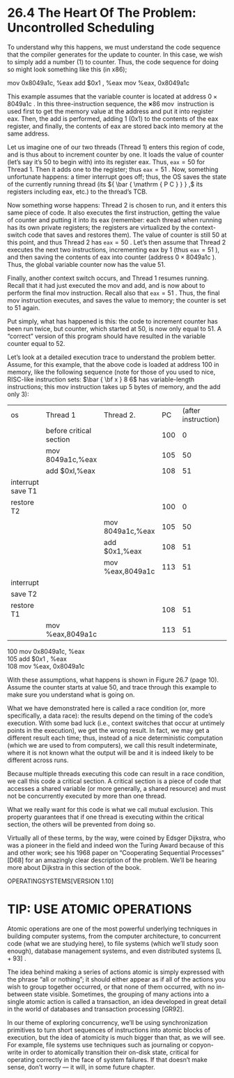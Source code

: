 # 26.4 The Heart Of The Problem: Uncontrolled Scheduling  

To understand why this happens, we must understand the code sequence that the compiler generates for the update to counter. In this case, we wish to simply add a number (1) to counter. Thus, the code sequence for doing so might look something like this (in x86);  

mov 0x8049a1c, %eax add $\$ 0 x1$ , %eax mov %eax, 0x8049a1c  

This example assumes that the variable counter is located at address $0 \times 8 0 4 9 \mathrm { a } 1 \mathrm { c }$ . In this three-instruction sequence, the $\boldsymbol { \times } 8 6 \mathrm { ~ m o v ~ }$ instruction is used first to get the memory value at the address and put it into register eax. Then, the add is performed, adding 1 (0x1) to the contents of the eax register, and finally, the contents of eax are stored back into memory at the same address.  

Let us imagine one of our two threads (Thread 1) enters this region of code, and is thus about to increment counter by one. It loads the value of counter (let’s say it’s 50 to begin with) into its register eax. Thus, $\mathtt { e a x } = 5 0$ for Thread 1. Then it adds one to the register; thus $\mathtt { e a x } = 5 1$ . Now, something unfortunate happens: a timer interrupt goes off; thus, the OS saves the state of the currently running thread (its ${ \bar { \mathrm { P C } } } ,$ its registers including eax, etc.) to the thread’s TCB.  

Now something worse happens: Thread 2 is chosen to run, and it enters this same piece of code. It also executes the first instruction, getting the value of counter and putting it into its eax (remember: each thread when running has its own private registers; the registers are virtualized by the context-switch code that saves and restores them). The value of counter is still 50 at this point, and thus Thread 2 has $\mathtt { e a x } = 5 0$ . Let’s then assume that Thread 2 executes the next two instructions, incrementing eax by 1 (thus $\mathtt { e a x } = 5 1$ ), and then saving the contents of eax into counter (address $0 { \times } 8 0 4 9 { \mathrm { a } } 1 { \mathrm { c } }$ ). Thus, the global variable counter now has the value 51.  

Finally, another context switch occurs, and Thread 1 resumes running. Recall that it had just executed the mov and add, and is now about to perform the final mov instruction. Recall also that $\mathtt { e a x } = 5 1$ . Thus, the final mov instruction executes, and saves the value to memory; the counter is set to 51 again.  

Put simply, what has happened is this: the code to increment counter has been run twice, but counter, which started at 50, is now only equal to 51. A “correct” version of this program should have resulted in the variable counter equal to 52.  

Let’s look at a detailed execution trace to understand the problem better. Assume, for this example, that the above code is loaded at address 100 in memory, like the following sequence (note for those of you used to nice, RISC-like instruction sets: $\bar { \bf x } 8 6$ has variable-length instructions; this mov instruction takes up 5 bytes of memory, and the add only 3):  

<html><body><table><tr><td>os</td><td>Thread 1</td><td>Thread 2.</td><td>PC</td><td>(after instruction)</td><td>eax counter</td></tr><tr><td></td><td>before critical section</td><td></td><td>100</td><td>0</td><td>50</td></tr><tr><td></td><td>mov 8049a1c,%eax</td><td></td><td>105</td><td> 50</td><td>50</td></tr><tr><td></td><td>add $0xl,%eax</td><td></td><td>108</td><td>51</td><td>50</td></tr><tr><td>interrupt save T1</td><td></td><td></td><td></td><td></td><td></td></tr><tr><td>restore T2</td><td></td><td></td><td>100</td><td>0</td><td>50</td></tr><tr><td></td><td></td><td>mov 8049a1c,%eax</td><td>105</td><td> 50</td><td>50</td></tr><tr><td></td><td></td><td>add $0x1,%eax</td><td>108</td><td>51</td><td>50</td></tr><tr><td></td><td></td><td>mov %eax,8049a1c</td><td>113</td><td>51</td><td>51</td></tr><tr><td>interrupt</td><td></td><td></td><td></td><td></td><td></td></tr><tr><td>save T2</td><td></td><td></td><td></td><td></td><td></td></tr><tr><td>restore T1</td><td></td><td></td><td>108</td><td>51</td><td>51</td></tr><tr><td></td><td>mov %eax,8049a1c</td><td></td><td>113</td><td>51</td><td>51</td></tr></table></body></html>  

100 mov 0x8049a1c, %eax   
105 add $\$ 0 x1$ , %eax   
108 mov %eax, 0x8049a1c  

With these assumptions, what happens is shown in Figure 26.7 (page 10). Assume the counter starts at value 50, and trace through this example to make sure you understand what is going on.  

What we have demonstrated here is called a race condition (or, more specifically, a data race): the results depend on the timing of the code’s execution. With some bad luck (i.e., context switches that occur at untimely points in the execution), we get the wrong result. In fact, we may get a different result each time; thus, instead of a nice deterministic computation (which we are used to from computers), we call this result indeterminate, where it is not known what the output will be and it is indeed likely to be different across runs.  

Because multiple threads executing this code can result in a race condition, we call this code a critical section. A critical section is a piece of code that accesses a shared variable (or more generally, a shared resource) and must not be concurrently executed by more than one thread.  

What we really want for this code is what we call mutual exclusion. This property guarantees that if one thread is executing within the critical section, the others will be prevented from doing so.  

Virtually all of these terms, by the way, were coined by Edsger Dijkstra, who was a pioneer in the field and indeed won the Turing Award because of this and other work; see his 1968 paper on “Cooperating Sequential Processes” [D68] for an amazingly clear description of the problem. We’ll be hearing more about Dijkstra in this section of the book.  

OPERATINGSYSTEMS[VERSION 1.10]  

# TIP: USE ATOMIC OPERATIONS  

Atomic operations are one of the most powerful underlying techniques in building computer systems, from the computer architecture, to concurrent code (what we are studying here), to file systems (which we’ll study soon enough), database management systems, and even distributed systems $[ { \mathrm { L } } + 9 3 ]$ .  

The idea behind making a series of actions atomic is simply expressed with the phrase “all or nothing”; it should either appear as if all of the actions you wish to group together occurred, or that none of them occurred, with no in-between state visible. Sometimes, the grouping of many actions into a single atomic action is called a transaction, an idea developed in great detail in the world of databases and transaction processing [GR92].  

In our theme of exploring concurrency, we’ll be using synchronization primitives to turn short sequences of instructions into atomic blocks of execution, but the idea of atomicity is much bigger than that, as we will see. For example, file systems use techniques such as journaling or copyon-write in order to atomically transition their on-disk state, critical for operating correctly in the face of system failures. If that doesn’t make sense, don’t worry — it will, in some future chapter.  

